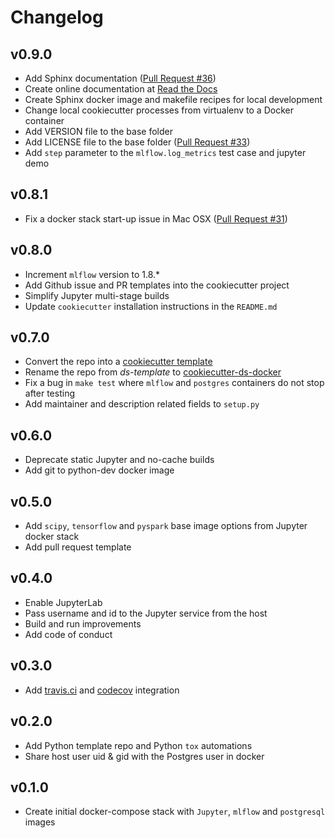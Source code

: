 # Changelog

## v0.9.0

- Add Sphinx documentation ([Pull Request #36](https://github.com/sertansenturk/cookiecutter-ds-docker/pull/36))
- Create online documentation at [Read the Docs](https://readthedocs.org/projects/cookiecutter-ds-docker/)
- Create Sphinx docker image and makefile recipes for local development
- Change local cookiecutter processes from virtualenv to a Docker container
- Add VERSION file to the base folder
- Add LICENSE file to the base folder ([Pull Request #33](https://github.com/sertansenturk/cookiecutter-ds-docker/pull/33))
- Add `step` parameter to the `mlflow.log_metrics` test case and jupyter demo

## v0.8.1

- Fix a docker stack start-up issue in Mac OSX ([Pull Request #31](https://github.com/sertansenturk/cookiecutter-ds-docker/pull/31))

## v0.8.0

- Increment `mlflow` version to 1.8.*
- Add Github issue and PR templates into the cookiecutter project
- Simplify Jupyter multi-stage builds
- Update `cookiecutter` installation instructions in the `README.md`

## v0.7.0

- Convert the repo into a [cookiecutter template](https://github.com/cookiecutter/cookiecutter)
- Rename the repo from *ds-template* to [cookiecutter-ds-docker](https://github.com/sertansenturk/cookiecutter-ds-docker)
- Fix a bug in `make test` where `mlflow` and `postgres` containers do not stop after testing
- Add maintainer and description related fields to `setup.py`

## v0.6.0

- Deprecate static Jupyter and no-cache builds
- Add git to python-dev docker image

## v0.5.0

- Add `scipy`, `tensorflow` and `pyspark` base image options from Jupyter docker stack
- Add pull request template

## v0.4.0

- Enable JupyterLab
- Pass username and id to the Jupyter service from the host
- Build and run improvements
- Add code of conduct

## v0.3.0

- Add [travis.ci](https://travis-ci.com/github/sertansenturk/cookiecutter-ds-docker) and [codecov](https://codecov.io/gh/sertansenturk/cookiecutter-ds-docker/) integration

## v0.2.0

- Add Python template repo and Python `tox` automations
- Share host user uid & gid with the Postgres user in docker

## v0.1.0

- Create initial docker-compose stack with `Jupyter`, `mlflow` and `postgresql` images
